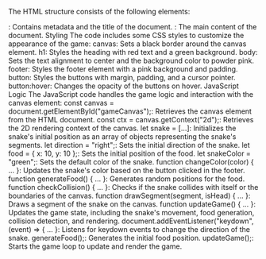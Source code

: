 The HTML structure consists of the following elements:

<head>: Contains metadata and the title of the document.
<body>: The main content of the document.
Styling
The code includes some CSS styles to customize the appearance of the game:
canvas: Sets a black border around the canvas element.
h1: Styles the heading with red text and a green background.
body: Sets the text alignment to center and the background color to powder pink.
footer: Styles the footer element with a pink background and padding.
button: Styles the buttons with margin, padding, and a cursor pointer.
button:hover: Changes the opacity of the buttons on hover.
JavaScript Logic
The JavaScript code handles the game logic and interaction with the canvas element:
const canvas = document.getElementById("gameCanvas");: Retrieves the canvas element from the HTML document.
const ctx = canvas.getContext("2d");: Retrieves the 2D rendering context of the canvas.
let snake = [...]: Initializes the snake's initial position as an array of objects representing the snake's segments.
let direction = "right";: Sets the initial direction of the snake.
let food = { x: 10, y: 10 };: Sets the initial position of the food.
let snakeColor = "green";: Sets the default color of the snake.
function changeColor(color) { ... }: Updates the snake's color based on the button clicked in the footer.
function generateFood() { ... }: Generates random positions for the food.
function checkCollision() { ... }: Checks if the snake collides with itself or the boundaries of the canvas.
function drawSegment(segment, isHead) { ... }: Draws a segment of the snake on the canvas.
function updateGame() { ... }: Updates the game state, including the snake's movement, food generation, collision detection, and rendering.
document.addEventListener("keydown", (event) => { ... }: Listens for keydown events to change the direction of the snake.
generateFood();: Generates the initial food position.
updateGame();: Starts the game loop to update and render the game.
